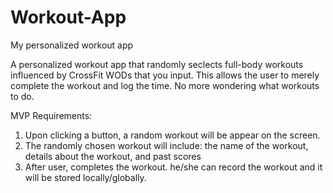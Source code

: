 # Workout-App

My personalized workout app

A personalized workout app that randomly seclects full-body workouts
influenced by CrossFit WODs that you input.
This allows the user to merely complete the workout and log the time.
No more wondering what workouts to do.

MVP Requirements:

1. Upon clicking a button, a random workout will be appear on the screen.
2. The randomly chosen workout will include: the name of the workout, details about the workout,
   and past scores
3. After user, completes the workout. he/she can record the workout and it will be stored locally/globally.
